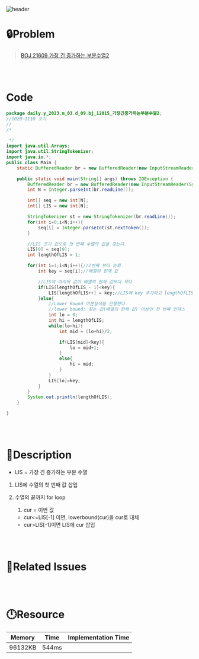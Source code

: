 ![header](https://capsule-render.vercel.app/api?type=waving&height=200&color=0:B2E6FF,100:FFB2D6&text=BOJ%20N&fontColor=FFFFFF&fontAlign=80&fontAlignY=35&fontSize=50)

# **🔒Problem**

> [BOJ 21609 가장 긴 증가하는 부분수열2](https://www.acmicpc.net/problem/12015)

<br>
<br>

# **Code**

```java
package daily.y_2023.m_03.d_09.bj_12015_가장긴증가하는부분수열2;
//1020~1110 포기
//
/*

 */
import java.util.Arrays;
import java.util.StringTokenizer;
import java.io.*;
public class Main {
    static BufferedReader br = new BufferedReader(new InputStreamReader(System.in));

    public static void main(String[] args) throws IOException {
        BufferedReader br = new BufferedReader(new InputStreamReader(System.in));
        int N = Integer.parseInt(br.readLine());

        int[] seq = new int[N];
        int[] LIS = new int[N];

        StringTokenizer st = new StringTokenizer(br.readLine());
        for(int i=0;i<N;i++){
            seq[i] = Integer.parseInt(st.nextToken());
        }

        //LIS 초기 값으로 첫 번째 수열의 값을 갖는다.
        LIS[0] = seq[0];
        int lengthOfLIS = 1;

        for(int i=1;i<N;i++){//2번째 부터 순회
            int key = seq[i];//배열의 현재 값

            //LIS의 마지막 값이 배열의 현재 값보다 작다
            if(LIS[lengthOfLIS - 1]<key){
                LIS[lengthOfLIS++] = key;//LIS에 key 추가하고 lengthOfLIS증가
            }else{
                //Lower Bound 이분탐색을 진행한다.
                //lower bound: 찾는 값(배열의 현재 값) 이상인 첫 번째 인덱스
                int lo = 0;
                int hi = lengthOfLIS;
                while(lo<hi){
                    int mid = (lo+hi)/2;

                    if(LIS[mid]<key){
                        lo = mid+1;
                    }
                    else{
                        hi = mid;
                    }
                }
                LIS[lo]=key;
            }
        }
        System.out.println(lengthOfLIS);
    }

}

```

<br>
<br>

# **🔑Description**
- LIS =  가장 긴 증가하는 부분 수열

  

1. LIS에 수열의 첫 번째 값 삽입

2. 수열의 끝까지 for loop

   1. cur = 이번 값

   - cur<=LIS[-1] 이면, lowerbound(cur)을 cur로 대체
   - cur>LIS[-1]이면 LIS에 cur 삽입 

<br>
<br>

# **📑Related Issues**

> 
>
> 

<br>
<br>

# **🕛Resource**

| Memory  | Time  | Implementation Time |
| ------- | ----- | ------------------- |
| 96132KB | 544ms |                     |
